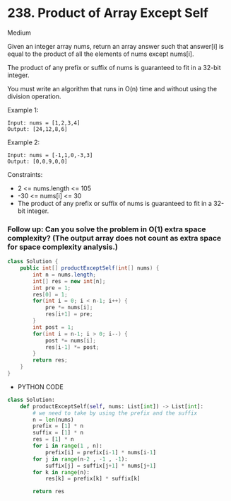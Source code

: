 # 238. Product of Array Except Self

Medium

Given an integer array nums, return an array answer such that answer[i] is equal to the product of all the elements of nums except nums[i].

The product of any prefix or suffix of nums is guaranteed to fit in a 32-bit integer.

You must write an algorithm that runs in O(n) time and without using the division operation.

Example 1:

```
Input: nums = [1,2,3,4]
Output: [24,12,8,6]
```

Example 2:

```
Input: nums = [-1,1,0,-3,3]
Output: [0,0,9,0,0]
```

Constraints:

- 2 <= nums.length <= 105
- -30 <= nums[i] <= 30
- The product of any prefix or suffix of nums is guaranteed to fit in a 32-bit integer.

### Follow up: Can you solve the problem in O(1) extra space complexity? (The output array does not count as extra space for space complexity analysis.)

```java
class Solution {
    public int[] productExceptSelf(int[] nums) {
        int n = nums.length;
        int[] res = new int[n];
        int pre = 1;
        res[0] = 1;
        for(int i = 0; i < n-1; i++) {
            pre *= nums[i];
            res[i+1] = pre;
        }
        int post = 1;
        for(int i = n-1; i > 0; i--) {
            post *= nums[i];
            res[i-1] *= post;
        }
        return res;
    }
}
```

- PYTHON CODE

```python
class Solution:
    def productExceptSelf(self, nums: List[int]) -> List[int]:
        # we need to take by using the prefix and the suffix
        n = len(nums)
        prefix = [1] * n
        suffix = [1] * n
        res = [1] * n
        for i in range(1 , n):
            prefix[i] = prefix[i-1] * nums[i-1]
        for j in range(n-2 , -1 , -1):
            suffix[j] = suffix[j+1] * nums[j+1]
        for k in range(n):
            res[k] = prefix[k] * suffix[k]

        return res
```
